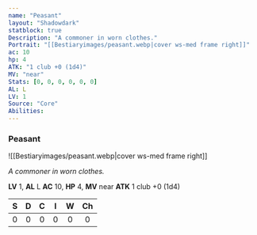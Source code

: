 ```yaml
---
name: "Peasant"
layout: "Shadowdark"
statblock: true
Description: "A commoner in worn clothes."
Portrait: "[[Bestiaryimages/peasant.webp|cover ws-med frame right]]"
ac: 10
hp: 4
ATK: "1 club +0 (1d4)"
MV: "near"
Stats: [0, 0, 0, 0, 0, 0]
AL: L
LV: 1
Source: "Core"
Abilities:
---
```


### Peasant

![[Bestiaryimages/peasant.webp|cover ws-med frame right]]

_A commoner in worn clothes._

**LV** 1, **AL** L
**AC** 10, **HP** 4, **MV** near
**ATK** 1 club +0 (1d4)

|  S  |  D  |  C  |  I  |  W  |  Ch  |
|:---:|:---:|:---:|:---:|:---:|:----:|
| 0 | 0 | 0 | 0 | 0 | 0 |


